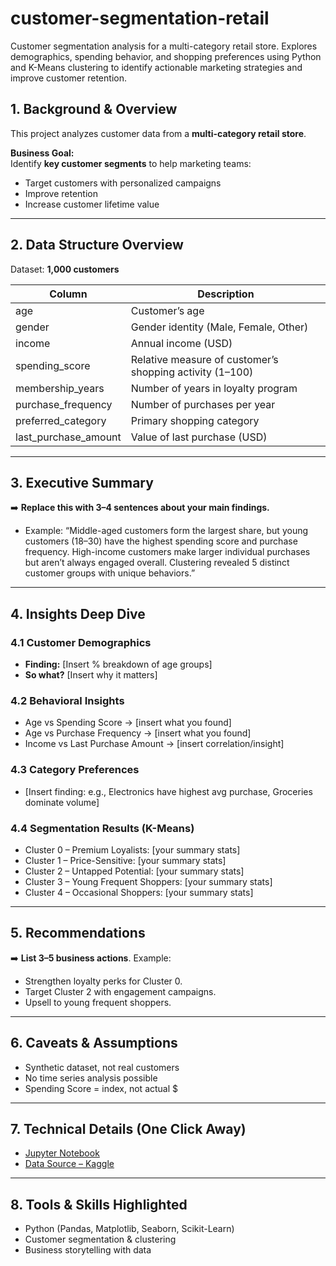 # customer-segmentation-retail
Customer segmentation analysis for a multi-category retail store. Explores demographics, spending behavior, and shopping preferences using Python and K-Means clustering to identify actionable marketing strategies and improve customer retention.


## 1. Background & Overview  
This project analyzes customer data from a **multi-category retail store**.  

**Business Goal:**  
Identify **key customer segments** to help marketing teams:  
- Target customers with personalized campaigns  
- Improve retention  
- Increase customer lifetime value  

---

## 2. Data Structure Overview  
Dataset: **1,000 customers**  

| Column | Description |
|--------|-------------|
| age | Customer’s age |
| gender | Gender identity (Male, Female, Other) |
| income | Annual income (USD) |
| spending_score | Relative measure of customer’s shopping activity (1–100) |
| membership_years | Number of years in loyalty program |
| purchase_frequency | Number of purchases per year |
| preferred_category | Primary shopping category |
| last_purchase_amount | Value of last purchase (USD) |

---

## 3. Executive Summary  
➡️ **Replace this with 3–4 sentences about your main findings.**  
- Example: “Middle-aged customers form the largest share, but young customers (18–30) have the highest spending score and purchase frequency. High-income customers make larger individual purchases but aren’t always engaged overall. Clustering revealed 5 distinct customer groups with unique behaviors.”  

---

## 4. Insights Deep Dive  

### 4.1 Customer Demographics  
- **Finding:** [Insert % breakdown of age groups]  
- **So what?** [Insert why it matters]  

### 4.2 Behavioral Insights  
- Age vs Spending Score → [insert what you found]  
- Age vs Purchase Frequency → [insert what you found]  
- Income vs Last Purchase Amount → [insert correlation/insight]  

### 4.3 Category Preferences  
- [Insert finding: e.g., Electronics have highest avg purchase, Groceries dominate volume]  

### 4.4 Segmentation Results (K-Means)  
- Cluster 0 – Premium Loyalists: [your summary stats]  
- Cluster 1 – Price-Sensitive: [your summary stats]  
- Cluster 2 – Untapped Potential: [your summary stats]  
- Cluster 3 – Young Frequent Shoppers: [your summary stats]  
- Cluster 4 – Occasional Shoppers: [your summary stats]  

---

## 5. Recommendations  
➡️ **List 3–5 business actions**. Example:  
- Strengthen loyalty perks for Cluster 0.  
- Target Cluster 2 with engagement campaigns.  
- Upsell to young frequent shoppers.  

---

## 6. Caveats & Assumptions  
- Synthetic dataset, not real customers  
- No time series analysis possible  
- Spending Score = index, not actual $  

---

## 7. Technical Details (One Click Away)  
- [Jupyter Notebook](./notebooks/customer_segmentation.ipynb)  
- [Data Source – Kaggle](https://www.kaggle.com/datasets/fahmidachowdhury/customer-segmentation-data-for-marketing-analysis)  

---

## 8. Tools & Skills Highlighted  
- Python (Pandas, Matplotlib, Seaborn, Scikit-Learn)  
- Customer segmentation & clustering  
- Business storytelling with data  
